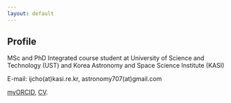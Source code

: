 ```yaml
---
layout: default
---
```


<!--
https://github.com/pages-themes/minimal
**Under construction.** Please visit [myORCID](https://orcid.org/0000-0001-6083-7521). 
[myGithub](https://github.com/iljecho). 
-->

## Profile

MSc and PhD Integrated course student at University of Science and Technology (UST) and Korea Astronomy and Space Science Institute (KASI) 

E-mail: ijcho(at)kasi.re.kr, astronomy707(at)gmail.com 

[myORCID](https://orcid.org/0000-0001-6083-7521), 
[CV](https://drive.google.com/open?id=1jLSmKw7rUa0xpJYxITZpBwRM2NgGhe2O). 


<!--
You can use HTML elements in Markdown, such as the comment element, and they won't be affected by a markdown parser. However, if you create an HTML element in your markdown file, you cannot use markdown syntax within that element's contents.
-->
